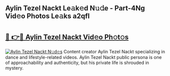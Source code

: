 ## Aylin Tezel Nackt Le𝚊k𝚎d N𝚞𝚍e - Part-4Ng Vid𝚎o Photos Le𝚊ks a2qfI

# <h2><a href="http://fb43dq1.evod.top/?m=Aylin+Tezel+Nackt">🔗 👉🔴 Aylin Tezel Nackt Vid𝚎o Ph𝚘t𝚘s</a></h2>

[![Aylin Tezel Nackt N𝚞d𝚎s](https://i.imgur.com/8V9OHl7.gif)](http://fb43dq1.evod.top/?m=Aylin+Tezel+Nackt)
Content creator Aylin Tezel Nackt specializing in dance and lifestyle-related videos. Aylin Tezel Nackt public persona is one of approachability and authenticity, but his private life is shrouded in mystery. 
